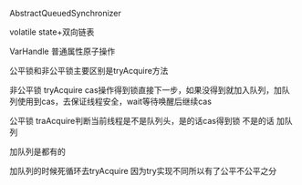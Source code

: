 AbstractQueuedSynchronizer


volatile state+双向链表



VarHandle 普通属性原子操作


公平锁和非公平锁主要区别是tryAcquire方法

非公平锁  tryAcquire  cas操作得到锁直接下一步，如果没得到就加入队列，加队列使用到cas，去保证线程安全，wait等待唤醒后继续cas

公平锁  traAcquire判断当前线程是不是队列头，是的话cas得到锁 不是的话 加队列

加队列是都有的

加队列的时候死循环去tryAcquire 因为try实现不同所以有了公平不公平之分

